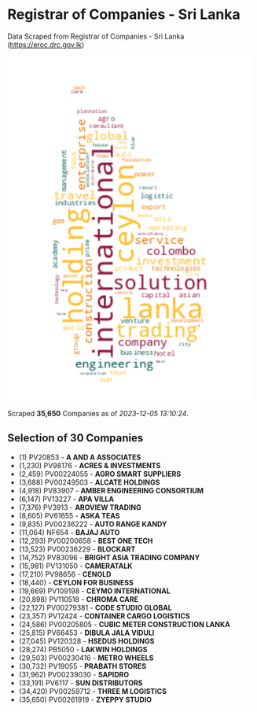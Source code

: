 # Registrar of Companies - Sri Lanka

Data Scraped from Registrar of Companies - Sri Lanka (https://eroc.drc.gov.lk)

![word-cloud](data/word_cloud.png)

Scraped **35,650** Companies as of *2023-12-05 13:10:24*.


## Selection of 30 Companies

* (1) PV20853 - **A AND A ASSOCIATES**
* (1,230) PV98176 - **ACRES & INVESTMENTS**
* (2,459) PV00224055 - **AGRO SMART SUPPLIERS**
* (3,688) PV00249503 - **ALCATE HOLDINGS**
* (4,918) PV83907 - **AMBER ENGINEERING CONSORTIUM**
* (6,147) PV13227 - **APA VILLA**
* (7,376) PV3913 - **AROVIEW TRADING**
* (8,605) PV61655 - **ASKA TEAS**
* (9,835) PV00236222 - **AUTO RANGE KANDY**
* (11,064) NF654 - **BAJAJ AUTO**
* (12,293) PV00200658 - **BEST ONE TECH**
* (13,523) PV00236229 - **BLOCKART**
* (14,752) PV83096 - **BRIGHT ASIA TRADING COMPANY**
* (15,981) PV131050 - **CAMERATALK**
* (17,210) PV98656 - **CENOLD**
* (18,440)  - **CEYLON FOR BUSINESS**
* (19,669) PV109198 - **CEYMO INTERNATIONAL**
* (20,898) PV110518 - **CHROMA CARE**
* (22,127) PV00279381 - **CODE STUDIO GLOBAL**
* (23,357) PV12424 - **CONTAINER CARGO LOGISTICS**
* (24,586) PV00205805 - **CUBIC METER CONSTRUCTION LANKA**
* (25,815) PV66453 - **DIBULA JALA VIDULI**
* (27,045) PV120328 - **HSEDUS HOLDINGS**
* (28,274) PB5050 - **LAKWIN HOLDINGS**
* (29,503) PV00230416 - **METRO WHEELS**
* (30,732) PV19055 - **PRABATH STORES**
* (31,962) PV00239030 - **SAPIDRO**
* (33,191) PV6117 - **SUN DISTRIBUTORS**
* (34,420) PV00259712 - **THREE M LOGISTICS**
* (35,650) PV00261919 - **ZYEPPY STUDIO**